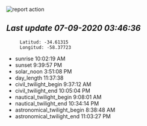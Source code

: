 ![report action](https://github.com/matiasz8/actions-for-reports/workflows/report%20action/badge.svg?branch=develop) 


## *****Last update 07-09-2020 03:46:36*****



		 Latitud: -34.61315
		 Longitud: -58.37723

 - sunrise 	 10:02:19 AM
 - sunset 	 9:39:57 PM
 - solar_noon 	 3:51:08 PM
 - day_length 	 11:37:38
 - civil_twilight_begin 	 9:37:12 AM
 - civil_twilight_end 	 10:05:04 PM
 - nautical_twilight_begin 	 9:08:01 AM
 - nautical_twilight_end 	 10:34:14 PM
 - astronomical_twilight_begin 	 8:38:48 AM
 - astronomical_twilight_end 	 11:03:27 PM
